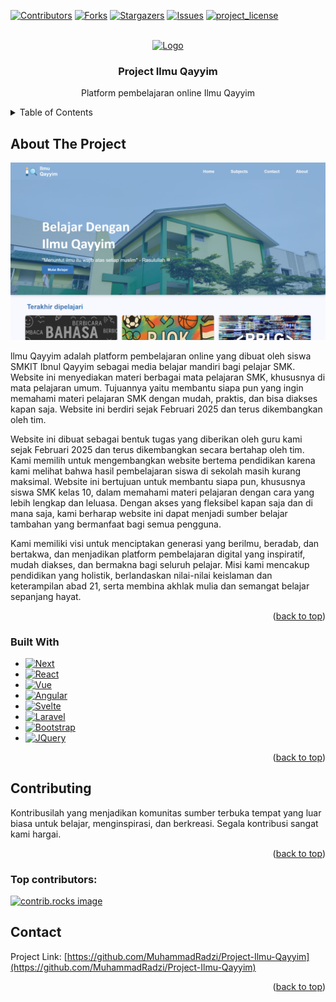 <!-- Improved compatibility of back to top link: See: https://github.com/othneildrew/Best-README-Template/pull/73 -->
<a id="readme-top"></a>
<!--
*** Thanks for checking out the Best-README-Template. If you have a suggestion
*** that would make this better, please fork the repo and create a pull request
*** or simply open an issue with the tag "enhancement".
*** Don't forget to give the project a star!
*** Thanks again! Now go create something AMAZING! :D
-->



<!-- PROJECT SHIELDS -->
<!--
*** I'm using markdown "reference style" links for readability.
*** Reference links are enclosed in brackets [ ] instead of parentheses ( ).
*** See the bottom of this document for the declaration of the reference variables
*** for contributors-url, forks-url, etc. This is an optional, concise syntax you may use.
*** https://www.markdownguide.org/basic-syntax/#reference-style-links
-->
[![Contributors][contributors-shield]][contributors-url]
[![Forks][forks-shield]][forks-url]
[![Stargazers][stars-shield]][stars-url]
[![Issues][issues-shield]][issues-url]
[![project_license][license-shield]][license-url]



<!-- PROJECT LOGO -->
<br />
<div align="center">
  <a href="https://github.com/MuhammadRadzi/Project-Ilmu-Qayyim">
    <img src="images/logo.png" alt="Logo" width="80" height="80">
  </a>

<h3 align="center">Project Ilmu Qayyim</h3>

  <p align="center">
    Platform pembelajaran online Ilmu Qayyim
  </p>
</div>



<!-- TABLE OF CONTENTS -->
<details>
  <summary>Table of Contents</summary>
  <ol>
    <li>
      <a href="#about-the-project">About The Project</a>
      <ul>
        <li><a href="#built-with">Built With</a></li>
      </ul>
    </li>
    <li><a href="#contributing">Contributing</a></li>
    <li><a href="#license">License</a></li>
    <li><a href="#contact">Contact</a></li>
  </ol>
</details>



<!-- ABOUT THE PROJECT -->
## About The Project

[![Product Name Screen Shot][product-screenshot]](https://example.com)

llmu Qayyim adalah platform pembelajaran online yang dibuat oleh siswa SMKIT Ibnul Qayyim sebagai media belajar mandiri bagi pelajar SMK. Website ini menyediakan materi berbagai mata pelajaran SMK, khususnya di mata pelajaran umum. Tujuannya yaitu membantu siapa pun yang ingin memahami materi pelajaran SMK dengan mudah, praktis, dan bisa diakses kapan saja. Website ini berdiri sejak Februari 2025 dan terus dikembangkan oleh tim.

Website ini dibuat sebagai bentuk tugas yang diberikan oleh guru kami sejak Februari 2025 dan terus dikembangkan secara bertahap oleh tim. Kami memilih untuk mengembangkan website bertema pendidikan karena kami melihat bahwa hasil pembelajaran siswa di sekolah masih kurang maksimal. Website ini bertujuan untuk membantu siapa pun, khususnya siswa SMK kelas 10, dalam memahami materi pelajaran dengan cara yang lebih lengkap dan leluasa. Dengan akses yang fleksibel kapan saja dan di mana saja, kami berharap website ini dapat menjadi sumber belajar tambahan yang bermanfaat bagi semua pengguna.

Kami memiliki visi untuk menciptakan generasi yang berilmu, beradab, dan bertakwa, dan menjadikan platform pembelajaran digital yang inspiratif, mudah diakses, dan bermakna bagi seluruh pelajar. Misi kami mencakup pendidikan yang holistik, berlandaskan nilai-nilai keislaman dan keterampilan abad 21, serta membina akhlak mulia dan semangat belajar sepanjang hayat.

<p align="right">(<a href="#readme-top">back to top</a>)</p>



### Built With

* [![Next][Next.js]][Next-url]
* [![React][React.js]][React-url]
* [![Vue][Vue.js]][Vue-url]
* [![Angular][Angular.io]][Angular-url]
* [![Svelte][Svelte.dev]][Svelte-url]
* [![Laravel][Laravel.com]][Laravel-url]
* [![Bootstrap][Bootstrap.com]][Bootstrap-url]
* [![JQuery][JQuery.com]][JQuery-url]

<p align="right">(<a href="#readme-top">back to top</a>)</p>



<!-- CONTRIBUTING -->
## Contributing

Kontribusilah yang menjadikan komunitas sumber terbuka tempat yang luar biasa untuk belajar, menginspirasi, dan berkreasi. Segala kontribusi sangat kami hargai.

<p align="right">(<a href="#readme-top">back to top</a>)</p>

### Top contributors:

<a href="https://github.com/MuhammadRadzi/Project-Ilmu-Qayyim/graphs/contributors">
  <img src="https://contrib.rocks/image?repo=MuhammadRadzi/Project-Ilmu-Qayyim" alt="contrib.rocks image" />
</a>



<!-- CONTACT -->
## Contact

Project Link: [https://github.com/MuhammadRadzi/Project-Ilmu-Qayyim](https://github.com/MuhammadRadzi/Project-Ilmu-Qayyim)

<p align="right">(<a href="#readme-top">back to top</a>)</p>



<!-- MARKDOWN LINKS & IMAGES -->
<!-- https://www.markdownguide.org/basic-syntax/#reference-style-links -->
[contributors-shield]: https://img.shields.io/github/contributors/MuhammadRadzi/Project-Ilmu-Qayyim.svg?style=for-the-badge
[contributors-url]: https://github.com/MuhammadRadzi/Project-Ilmu-Qayyim/graphs/contributors
[forks-shield]: https://img.shields.io/github/forks/MuhammadRadzi/Project-Ilmu-Qayyim.svg?style=for-the-badge
[forks-url]: https://github.com/MuhammadRadzi/Project-Ilmu-Qayyim/network/members
[stars-shield]: https://img.shields.io/github/stars/MuhammadRadzi/Project-Ilmu-Qayyim.svg?style=for-the-badge
[stars-url]: https://github.com/MuhammadRadzi/Project-Ilmu-Qayyim/stargazers
[issues-shield]: https://img.shields.io/github/issues/MuhammadRadzi/Project-Ilmu-Qayyim.svg?style=for-the-badge
[issues-url]: https://github.com/MuhammadRadzi/Project-Ilmu-Qayyim/issues
[license-shield]: https://img.shields.io/github/license/MuhammadRadzi/Project-Ilmu-Qayyim.svg?style=for-the-badge
[license-url]: https://github.com/MuhammadRadzi/Project-Ilmu-Qayyim/blob/master/LICENSE.txt
[product-screenshot]: /Project-IlmuQayyim/image/preview.png
[Next.js]: https://img.shields.io/badge/next.js-000000?style=for-the-badge&logo=nextdotjs&logoColor=white
[Next-url]: https://nextjs.org/
[React.js]: https://img.shields.io/badge/React-20232A?style=for-the-badge&logo=react&logoColor=61DAFB
[React-url]: https://reactjs.org/
[Vue.js]: https://img.shields.io/badge/Vue.js-35495E?style=for-the-badge&logo=vuedotjs&logoColor=4FC08D
[Vue-url]: https://vuejs.org/
[Angular.io]: https://img.shields.io/badge/Angular-DD0031?style=for-the-badge&logo=angular&logoColor=white
[Angular-url]: https://angular.io/
[Svelte.dev]: https://img.shields.io/badge/Svelte-4A4A55?style=for-the-badge&logo=svelte&logoColor=FF3E00
[Svelte-url]: https://svelte.dev/
[Laravel.com]: https://img.shields.io/badge/Laravel-FF2D20?style=for-the-badge&logo=laravel&logoColor=white
[Laravel-url]: https://laravel.com
[Bootstrap.com]: https://img.shields.io/badge/Bootstrap-563D7C?style=for-the-badge&logo=bootstrap&logoColor=white
[Bootstrap-url]: https://getbootstrap.com
[JQuery.com]: https://img.shields.io/badge/jQuery-0769AD?style=for-the-badge&logo=jquery&logoColor=white
[JQuery-url]: https://jquery.com 